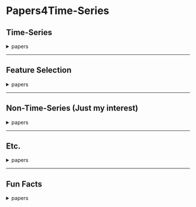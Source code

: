 # Papers4Time-Series

## Time-Series
<details>
  <summary>papers</summary>
  
  
  1. PATCHMIXER: A PATCH-MIXING ARCHITECTURE FOR LONG-TERM TIME SERIES FORECASTING
  
  https://arxiv.org/abs/2310.00655
  
  arxiv 2023
  
  https://github.com/Zeying-Gong/PatchMixer
  
  
  2. Mixture-of-Linear-Experts for Long-term Time Series Forecasting
  
  https://arxiv.org/abs/2312.06786
  
  AISTATS 2024
  
  https://github.com/RogerNi/MoLE
  
  
  3. FITS: MODELING TIME SERIES WITH 10k PARAMETERS
  
  https://arxiv.org/abs/2307.03756
  
  ICLR 2024 Spotlight
  
  https://github.com/vewoxic/fits
  
  
  4. REVERSIBLE INSTANCE NORMALIZATION FOR
  
  ACCURATE TIME-SERIES FORECASTING AGAINST DISTRIBUTION SHIFT
  
  https://openreview.net/pdf?id=cGDAkQo1C0p
  
  ICLR 2022
  
  https://github.com/ts-kim/RevIN?tab=readme-ov-file
  
  
  5. A SYSTEM FOR MASSIVELY PARALLEL HYPERPARAMETER TUNING
  
  https://arxiv.org/abs/1810.05934
  
  MLSys 2020
  
  https://github.com/liamcli/darts_asha
  
  
  6. High-Dimensional Multivariate Forecasting with Low-Rank Gaussian Copula Processes
  
  https://arxiv.org/abs/1910.03002
  
  NeurIPS 2019
  
  https://github.com/mbohlkeschneider/gluon-ts (gluon-ts github)
  
  
  7. Chronos: Learning the Language of Time Series
  
  https://arxiv.org/abs/2403.07815
  
  TMLR 2024
  
  https://github.com/amazon-science/chronos-forecasting
  
  
  8. A graph neural network-based stock forecasting method utilizing multi-source heterogeneous data fusion
  
  Multimed Tools Appl 2022
  
  
  9. NeuralProphet: Explainable Forecasting at Scale
  
  https://arxiv.org/abs/2111.15397
  
  arxiv 2021
  
  https://github.com/ourownstory/neural_prophet
  
  
  10. ImDiffusion: Imputed Diffusion Models for Multivariate Time Series Anomaly Detection
  
  https://arxiv.org/abs/2307.00754
  
  VLDB 2023
  
  https://github.com/17000cyh/IMDiffusion
  
  
  11. Label-Free Multivariate Time Series AnomalyDetection
  
  https://arxiv.org/abs/2312.11549
  
  TKDE 2024
  
  
  12. MEMTO: Memory-guided Transformer for Multivariate Time Series Anomaly Detection
  
  https://arxiv.org/abs/2312.02530
  
  NeurIPS 2023
  
  https://github.com/gunny97/MEMTO
  
  
  13. ANOMALY TRANSFORMER: TIME SERIES ANOMALY DETECTION WITH ASSOCIATION DISCREPANCY
  
  https://arxiv.org/abs/2110.02642
  
  ICLR 2022
  
  https://github.com/thuml/Anomaly-Transformer
  
  
  14. Latent Diffusion Transformer for Probabilistic Time Series Forecasting
  
  https://ojs.aaai.org/index.php/AAAI/article/view/29085
  
  AAAI 2024
  
  
  15. Predict, Refine, Synthesize: Self-Guiding Diffusion Models for Probabilistic Time Series Forecasting
  
  https://arxiv.org/abs/2307.11494
  
  NeurIPS 2023
  
  https://github.com/amazon-science/unconditional-time-series-diffusion
  
  
  16. Diffusion-based Time Series Imputation and Forecasting with Structured State Space Models
  
  https://arxiv.org/abs/2208.09399
  
  TMLR 2023
  
  https://github.com/AI4HealthUOL/SSSD
  
  
  17. Diffusion Variational Autoencoder for Tackling Stochasticity in Multi-Step Regression Stock Price Prediction
  
  https://arxiv.org/abs/2309.00073
  
  CIKM 2023
  
  https://github.com/koa-fin/dva
  
  
  18. Beyond Trend and Periodicity: Guiding Time Series Forecasting with Textual Cues
  
  https://arxiv.org/abs/2405.13522
  
  arxiv 2024
  
  https://github.com/VEWOXIC/TGTSF
  
  
  19. TIME-LLM: TIME SERIES FORECASTING BY REPROGRAMMING LARGE LANGUAGE MODELS
  
  https://arxiv.org/abs/2310.01728
  
  ICLR 2024
  
  https://github.com/KimMeen/Time-LLM
  
  
  20. TIMEMIXER: DECOMPOSABLE MULTISCALE MIXING FOR TIME SERIES FORECASTING
  
  https://arxiv.org/abs/2405.14616
  
  ICLR 2024
  
  https://github.com/kwuking/TimeMixer
  
  
  21. HDMixer: Hierarchical Dependency with Extendable Patch for Multivariate Time Series Forecasting
  
  https://ojs.aaai.org/index.php/AAAI/article/view/29155
  
  AAAI 2024
  
  https://github.com/hqh0728/HDMixer
  
  
  22. SparseTSF: Modeling Long-term Time Series Forecasting with 1k Parameters
  
  https://arxiv.org/abs/2405.00946
  
  ICML 2024
  
  https://github.com/lss-1138/SparseTSF
  
  
  23. End-to-End Learning of Coherent Probabilistic Forecasts for Hierarchical Time Series
  
  https://proceedings.mlr.press/v139/rangapuram21a/rangapuram21a.pdf
  
  ICML 2021
  
  
  24. tsGT: Stochastic Time Series Modeling With Transformer
  
  https://arxiv.org/abs/2403.05713
  
  arxiv 2024
  
  
  25. A TIME SERIES IS WORTH 64 WORDS: LONG-TERM FORECASTING WITH TRANSFORMERS
  
  https://arxiv.org/abs/2211.14730
  
  ICLR 2023
  
  https://github.com/yuqinie98/PatchTST
  
  
  26. ITRANSFORMER: INVERTED TRANSFORMERS ARE EFFECTIVE FOR TIME SERIES FORECASTING
  
  https://arxiv.org/abs/2310.06625
  
  ICLR 2024
  
  https://github.com/thuml/iTransformer
  
  
  27. MASTER: Market-Guided Stock Transformer for Stock Price Forecasting
  
  https://arxiv.org/abs/2312.15235
  
  AAAI 2024
  
  https://github.com/SJTU-DMTai/MASTER
  
  
  28. MODERNTCN: A MODERN PURE CONVOLUTION STRUCTURE FOR GENERAL TIME SERIES ANALYSIS
  
  https://openreview.net/pdf?id=vpJMJerXHU
  
  ICLR 2024
  
  https://github.com/luodhhh/ModernTCN
  
  
  29. FTMixer: Frequency and Time Domain Representations Fusion for Time Series Forecasting
  
  https://arxiv.org/abs/2405.15256
  
  arxiv 2024
  
  https://github.com/FMLYD/FTMixer
  
  
  30. ConvTimeNet: A Deep Hierarchical Fully Convolutional Model for Multivariate Time Series Analysis
  
  https://arxiv.org/abs/2403.01493
  
  ACM WWW2025
  
  https://github.com/Mingyue-Cheng/ConvTimeNet
  
  
  31. TSMixer: Lightweight MLP-Mixer Model for Multivariate Time Series Forecasting
  
  https://arxiv.org/abs/2306.09364
  
  KDD 2023
  
  https://github.com/ibm-granite/granite-tsfm
  
  
  32. CycleNet: Enhancing Time Series Forecasting through Modeling Periodic Patterns
  
  https://arxiv.org/abs/2409.18479
  
  NeurIPS 2024
  
  https://github.com/ACAT-SCUT/CycleNet
  
  
  33. CMAMBA: CHANNEL CORRELATION ENHANCED STATE SPACE MODELS FOR MULTIVARIATE TIME SERIES FORECASTING
  
  https://arxiv.org/abs/2406.05316
  
  arxiv 2024
  
  https://github.com/zclzcl0223/CMamba
  
  
  34. TimeMachine: A Time Series is Worth 4 Mambas for Long-term Forecasting
  
  https://arxiv.org/abs/2403.09898
  
  ECAI 2024
  
  https://github.com/Atik-Ahamed/TimeMachine
  
  
  35. Is Mamba Effective for Time Series Forecasting?
  
  https://arxiv.org/abs/2403.11144
  
  Neurocomputing 2025
  
  https://github.com/wzhwzhwzh0921/S-D-Mamba
  
  
  36. Are KAN Effective for Identifying and Tracking Concept Drift in Time Series?
  
  https://arxiv.org/abs/2410.10041
  
  NIPSW 2024
  
  
  37. MIXLINEAR: EXTREME LOW RESOURCE MULTIVARIATE TIME SERIES FORECASTING WITH 0.1K PARAMETERS
  
  https://arxiv.org/abs/2410.02081
  
  arxiv 2024
  
  
  38. TimeXer: Empowering Transformers for Time Series Forecasting with Exogenous Variables
  
  https://arxiv.org/abs/2402.19072
  
  NeurIPS 2024
  
  https://github.com/thuml/TimeXer
  
  
  39. TIMEKAN: KAN-BASED FREQUENCY DECOMPOSITION LEARNING ARCHITECTURE FOR LONG-TERM TIME SERIES FORECASTING
  
  https://arxiv.org/abs/2502.06910
  
  ICLR 2025
  
  https://github.com/huangst21/TimeKAN
  
  
  40. FilterNet: Harnessing Frequency Filters for Time Series Forecasting
  
  https://arxiv.org/abs/2411.01623
  
  NeurIPS 2024
  
  https://github.com/aikunyi/FilterNet
  
  
  41. FreqMoE: Enhancing Time Series Forecasting through Frequency Decomposition Mixture of Experts
  
  https://arxiv.org/abs/2501.15125
  
  AISTATS 2025
  
  https://github.com/sunbus100/FreqMoE-main
  
  
  42. From Tables to Time: How TabPFN-v2 Outperforms Specialized Time Series Forecasting Models
  
  https://arxiv.org/abs/2501.02945
  
  NeurIPS 2024
  
  https://github.com/PriorLabs/tabpfn-time-series
  
  
  43. Auto-Regressive Moving Diffusion Models for Time Series Forecasting
  
  https://arxiv.org/abs/2412.09328
  
  AAAI 2025
  
  https://github.com/daxin007/ARMD
  
  
  44. Financial Fine-tuning a Large Time Series Model
  
  https://arxiv.org/abs/2412.09880
  
  arxiv 2024
  
  
  45. ElasTST: Towards Robust Varied-Horizon Forecasting with Elastic Time-Series Transformer
  
  https://arxiv.org/abs/2411.01842
  
  NeurIPS 2024
  
  https://github.com/microsoft/ProbTS/tree/elastst
  
  
  46. Amplifier: Bringing Attention to Neglected Low-Energy Components in Time Series Forecasting
  
  https://arxiv.org/abs/2501.17216
  
  AAAI 2025
  
  https://github.com/aikunyi/amplifier
  
  
  47. Stock Selection via Spatiotemporal Hypergraph Attention Network: A Learning to Rank Approach
  
  https://ojs.aaai.org/index.php/AAAI/article/view/16127
  
  AAAI 2021
  
  https://github.com/midas-research/sthan-sr-aaai
  
  
  48. Mamba Meets Financial Markets: A Graph-Mamba Approach for Stock Price Prediction
  
  https://arxiv.org/abs/2410.03707
  
  ICASSP 2025
  
  https://github.com/Ali-Meh619/SAMBA
  
  
  49. Temporal Query Network for Efficient Multivariate Time Series Forecasting
  
  https://arxiv.org/abs/2505.12917
  
  ICML 2025
  
  https://github.com/ACAT-SCUT/TQNet
  
  
  50. CASA: CNN Autoencoder-based Score Attention for Efficient Multivariate Long-term Time-series Forecasting
  
  https://arxiv.org/abs/2505.02011
  
  IJCAI 2025
  
  https://github.com/lmh9507/CASA
  
  
  51. FilterTS: Comprehensive Frequency Filtering for Multivariate Time Series Forecasting
  
  https://arxiv.org/abs/2505.04158
  
  AAAI 2025
  
  https://github.com/wyl010607/FilterTS
  
  
  52. Retrieval Augmented Time Series Forecasting
  
  https://arxiv.org/abs/2411.08249
  
  ICML 2025
  
  https://github.com/archon159/RAFT
  
  
  53. Non-stationary Diffusion For Probabilistic Time Series Forecasting
  
  https://arxiv.org/abs/2505.04278
  
  ICML 2025
  
  https://github.com/wwy155/NsDiff
  
  
  54. Affirm: Interactive Mamba with Adaptive Fourier Filters for Long-term Time Series Forecasting
  
  https://ojs.aaai.org/index.php/AAAI/article/view/35463
  
  AAAI 2025

</details>

---

## Feature Selection
<details>
  <summary>papers</summary>
  
  
  1. Feature Selection and Feature Learning for High-dimensional Batch Reinforcement Learning: A Survey
  
  https://link.springer.com/article/10.1007/s11633-015-0893-y
  
  IJAC 2015
  
  
  2. A Contrast Based Feature Selection Algorithm for High-dimensional Data set in Machine Learning
  
  https://arxiv.org/pdf/2401.07482
  
  arxiv 2024
  
  
  3. Feature importance feedback with Deep Q process in ensemble‑based metaheuristic feature selection algorithms
  
  https://www.nature.com/articles/s41598-024-53141-w
  
  Sci Rep 2024
  
  
  4. Learning Sparse SVM for Feature Selection on Very High Dimensional Datasets
  
  https://icml.cc/Conferences/2010/papers/227.pdf
  
  ICML 2025
  
  
  5. Using reinforcement learning to find an optimal set of features
  
  https://www.sciencedirect.com/science/article/pii/S0898122113004495
  
  Computers & Mathematics with Applications 2013
  
  
  6. FEATURE SELECTION USING REINFORCEMENT LEARNING
  
  https://arxiv.org/abs/2101.09460
  
  arxiv 2021
  
  
  7. ID‑RDRL: a deep reinforcement learning‑based feature selection intrusion detection model
  
  https://www.nature.com/articles/s41598-022-19366-3
  
  Sci Rep 2022
  
  
  8. Feature Selection Method Using Multi-Agent Reinforcement Learning Based on Guide Agents
  
  https://www.mdpi.com/1424-8220/23/1/98
  
  Sensors 2023
  
  
  9. MEL: Efficient Multi-Task Evolutionary Learning for High-Dimensional Feature Selection
  
  https://arxiv.org/abs/2402.08982
  
  TKDE 2024
  
  https://github.com/wangxb96/MEL

</details>
  
  ---
  
## Non-Time-Series (Just my interest)
<details>
  <summary>papers</summary>

  
  1. CONTINUOUS CONTROL WITH DEEP REINFORCEMENT LEARNING
  
  https://arxiv.org/abs/1509.02971
  
  ICLR 2016
  
  
  2. Deep Reinforcement Learning with Double Q-learning
  
  https://arxiv.org/abs/1509.06461
  
  AAAI 2016
  
  
  3. Multi-Agent Reinforcement Learning: A Selective Overview of Theories and Algorithms
  
  https://arxiv.org/abs/1911.10635
  
  Handbook of Reinforcement Learning and Control 2021
  
  
  4. Self-Supervised Neuron Segmentation with Multi-Agent Reinforcement Learning
  
  https://arxiv.org/abs/2310.04148
  
  IJCAI 2023
  
  https://github.com/ydchen0806/dbMiM
  
  
  5. Hierarchical Multi-Agent Reinforcement Learning for Air Combat Maneuvering
  
  https://arxiv.org/abs/2309.11247
  
  ICMLA 2023
  
  https://github.com/IDSIA/hhmarl_2D
  
  
  6. MAXIMUM ENTROPY HETEROGENEOUS-AGENT REINFORCEMENT LEARNING
  
  https://arxiv.org/abs/2306.10715
  
  ICLR 2024
  
  https://github.com/pku-marl/harl?tab=readme-ov-file
  
  
  7. MambaAD: Exploring State Space Models for Multi-class Unsupervised Anomaly Detection
  
  https://arxiv.org/abs/2404.06564
  
  NeurIPS 2024
  
  https://github.com/lewandofskee/MambaAD
  
  
  8. Deep reinforcement learning for data-efcient weakly supervised business process anomaly detection
  
  https://journalofbigdata.springeropen.com/articles/10.1186/s40537-023-00708-5
  
  J Big Data 2023
  
  
  9. UniRepLKNet: A Universal Perception Large-Kernel ConvNet for Audio, Video, Point Cloud, Time-Series and Image Recognition
  
  https://arxiv.org/abs/2311.15599
  
  CVPR 2024
  
  https://github.com/AILab-CVC/UniRepLKNet
  
  
  10. DeepSeek-R1: Incentivizing Reasoning Capability in LLMs via Reinforcement Learning
  
  https://arxiv.org/abs/2501.12948
  
  arxiv 2025
  
  https://github.com/deepseek-ai/DeepSeek-R1
  
  
  11. Causal Decision Transformer for Recommender Systems via Offline Reinforcement Learning
  
  https://arxiv.org/abs/2304.07920
  
  arxiv 2023
  
  
  12. Contrastive State Augmentations for Reinforcement Learning-Based Recommender Systems
  
  https://arxiv.org/abs/2305.11081
  
  SIGIR 2023
  
  https://github.com/hn-rs/csa
  
  
  13. Advancing Re-Ranking with Multimodal Fusion and Target-Oriented Auxiliary Tasks in E-Commerce Search
  
  https://arxiv.org/abs/2408.05751
  
  CIKM 2024
  
  
  14. Controllable Multi-Objective Re-ranking with Policy Hypernetworks
  
  https://arxiv.org/abs/2306.05118
  
  KDD 2023
  
  https://github.com/lyingCS/Controllable-Multi-Objective-Reranking
  
  
  15. ROIDICE: Offline Return on Investment Maximization for Efficient Decision Making
  
  https://proceedings.neurips.cc/paper_files/paper/2024/file/178022c409938a9d634b88ce924c4b14-Paper-Conference.pdf
  
  NeurIPS 2024
  
  
  16. A Globally Optimal Portfolio for m-Sparse Sharpe Ratio Maximization
  
  https://arxiv.org/abs/2410.21100
  
  NeurIPS 2024
  
  https://github.com/linyizun2024/mSSRM
  
  
  17. How Does Critical Batch Size Scale in Pre-training?
  
  https://arxiv.org/abs/2410.21676
  
  ICLR 2025
  
  https://github.com/hlzhang109/critical-batch-size
</details>

---

## Etc.
<details>
  <summary>papers</summary>


  1. ZeRO: Memory Optimizations Toward Training Trillion Parameter Models
  
  https://arxiv.org/abs/1910.02054
  
  arxiv 2019
  
  https://github.com/deepspeedai/DeepSpeed
  
  
  2. Game-Theoretic Multiagent Reinforcement Learning
  
  https://arxiv.org/abs/2011.00583
  
  arxiv 2020
  
  
  3. TSPP: A Unified Benchmarking Tool for Time-series Forecasting
  
  https://arxiv.org/abs/2312.17100
  
  arxiv 2023
  
  https://github.com/NVIDIA/DeepLearningExamples/tree/master/Tools/PyTorch/TimeSeriesPredictionPlatform
  
  
  4. Diffusion Models for Time Series Applications: A Survey
  
  https://arxiv.org/abs/2305.00624
  
  arxiv 2023
  
  
  5. BenchMARL: Benchmarking Multi-Agent Reinforcement Learning
  
  https://arxiv.org/abs/2312.01472
  
  JMLR 2024
  
  https://github.com/facebookresearch/BenchMARL
  
  
  6. A Survey on Diffusion Models for Time Series and Spatio-Temporal Data
  
  https://arxiv.org/abs/2404.18886
  
  arxiv 2024
  
  https://github.com/yyysjz1997/Awesome-TimeSeries-SpatioTemporal-Diffusion-Model
  
  
  7. Pearl: A Production-Ready Reinforcement Learning Agent
  
  https://arxiv.org/abs/2312.03814
  
  JMLR 2025
  
  https://github.com/facebookresearch/Pearl
  
  
  8. Algebra, Topology, Differential Calculus, and Optimization Theory for Computer Science and Machine Learning
  
  https://www.cis.upenn.edu/~jean/math-deep.pdf
  
  https://github.com/akhauriyash/MathForCS_ML?tab=readme-ov-file
  
  
  9. GEOMETRY, TOPOLOGY AND PHYSICS
  
  http://www.stat.ucla.edu/~ywu/GTP.pdf
  
  
  10. Stochastic Calculus for Finance I & II
  
  https://cms.dm.uba.ar/academico/materias/2docuat2016/analisis_cuantitativo_en_finanzas/Steve_Shreve_Stochastic_Calculus_for_Finance_I.pdf
  
  https://cms.dm.uba.ar/academico/materias/2docuat2016/analisis_cuantitativo_en_finanzas/Steve_ShreveStochastic_Calculus_for_Finance_II.pdf
  
  https://github.com/changshun/wisecourse1415/tree/master/Advanced%20Financial%20Economics/Required%20textbook/Stochastic%20Calculus%20for%20Finance%20I%26II

</details>

---

## Fun Facts
<details>
  <summary>papers</summary>
  
  
  1. Retrograde Enhancement of Human Memory with Alcohol
  
  Psychopharmacology 1980
  
  
  2. The Alcohol Facilitation Effect on Memory: A Dose-Response Study 
  
  Psychopharmacology 1981
  
  
  3. On the rheology of cats
  
  https://www.rheology.org/sor/Publications/RheoBulletin/RB2014Jul.pdf
  
  Rheology Bulletin 2014
</details>

